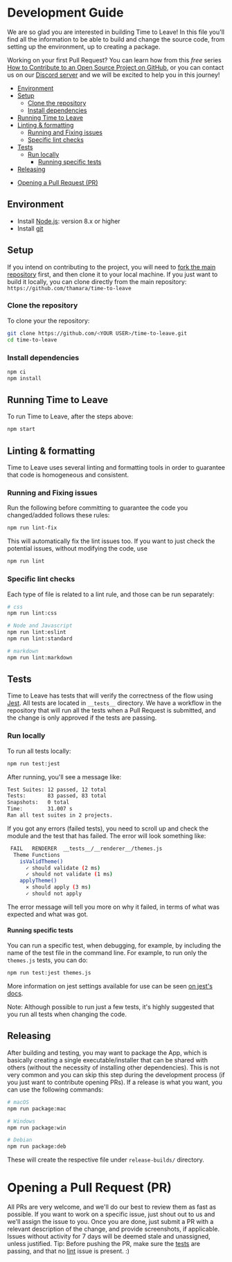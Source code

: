 # Development Guide

We are so glad you are interested in building Time to Leave! In this file you'll find all the information to be able to build and change the source code, from setting up the environment, up to creating a package.

Working on your first Pull Request? You can learn how from this _free_ series [How to Contribute to an Open Source Project on GitHub](https://egghead.io/series/how-to-contribute-to-an-open-source-project-on-github), or you can contact us on our [Discord server](https://discord.gg/P3KkEF5) and we will be excited to help you in this journey!

<!-- toc -->

-   [Environment](#Environment)
-   [Setup](#Setup)
    -   [Clone the repository](#Clone-the-repository)
    -   [Install dependencies](#Install-dependencies)
-   [Running Time to Leave](#Running-Time-to-Leave)
-   [Linting & formatting](#Linting--formatting)
    -   [Running and Fixing issues](#Running-and-Fixing-issues)
    -   [Specific lint checks](#Specific-lint-checks)
-   [Tests](#Tests)
    -   [Run locally](#Run-locally)
        -   [Running specific tests](#Running-specific-tests)
-   [Releasing](#Releasing)

*   [Opening a Pull Request (PR)](#Opening-a-Pull-Request-PR)

<!-- tocstop -->

## Environment

-   Install [Node.js](https://nodejs.org/en/): version 8.x or higher
-   Install [git](https://git-scm.com/)

## Setup

If you intend on contributing to the project, you will need to [fork the main repository](https://guides.github.com/activities/forking/) first, and then clone it to your local machine.
If you just want to build it locally, you can clone directly from the main repository: `https://github.com/thamara/time-to-leave`

### Clone the repository

To clone your the repository:

```bash
git clone https://github.com/<YOUR USER>/time-to-leave.git
cd time-to-leave
```

### Install dependencies

```bash
npm ci
npm install
```

## Running Time to Leave

To run Time to Leave, after the steps above:

```bash
npm start
```

## Linting & formatting

Time to Leave uses several linting and formatting tools in order to guarantee that code is homogeneous and consistent.

### Running and Fixing issues

Run the following before committing to guarantee the code you changed/added follows these rules:

```bash
npm run lint-fix
```

This will automatically fix the lint issues too.
If you want to just check the potential issues, without modifying the code, use

```bash
npm run lint
```

### Specific lint checks

Each type of file is related to a lint rule, and those can be run separately:

```bash
# css
npm run lint:css

# Node and Javascript
npm run lint:eslint
npm run lint:standard

# markdown
npm run lint:markdown
```

## Tests

Time to Leave has tests that will verify the correctness of the flow using [Jest](https://jestjs.io/). All tests are located in `__tests__` directory.
We have a workflow in the repository that will run all the tests when a Pull Request is submitted, and the change is only approved if the tests are passing.

### Run locally

To run all tests locally:

```bash
npm run test:jest
```

After running, you'll see a message like:

```bash
Test Suites: 12 passed, 12 total
Tests:       83 passed, 83 total
Snapshots:   0 total
Time:        31.007 s
Ran all test suites in 2 projects.
```

If you got any errors (failed tests), you need to scroll up and check the module and the test that has failed. The error will look something like:

```bash
 FAIL   RENDERER  __tests__/__renderer__/themes.js
  Theme Functions
    isValidTheme()
      ✓ should validate (2 ms)
      ✓ should not validate (1 ms)
    applyTheme()
      ✕ should apply (3 ms)
      ✓ should not apply
```

The error message will tell you more on why it failed, in terms of what was expected and what was got.

#### Running specific tests

You can run a specific test, when debugging, for example, by including the name of the test file in the command line. For example, to run only the `themes.js` tests, you can do:

```bash
npm run test:jest themes.js
```

More information on jest settings available for use can be seen [on jest's docs](https://jestjs.io/docs/en/cli#running-from-the-command-line).

Note: Although possible to run just a few tests, it's highly suggested that you run all tests when changing the code.

## Releasing

After building and testing, you may want to package the App, which is basically creating a single executable/installer that can be shared with others (without the necessity of installing other dependencies). This is not very common and you can skip this step during the development process (if you just want to contribute opening PRs).
If a release is what you want, you can use the following commands:

```bash
# macOS
npm run package:mac

# Windows
npm run package:win

# Debian
npm run package:deb
```

These will create the respective file under `release-builds/` directory.

# Opening a Pull Request (PR)

All PRs are very welcome, and we'll do our best to review them as fast as possible.
If you want to work on a specific issue, just shout out to us and we'll assign the issue to you.
Once you are done, just submit a PR with a relevant description of the change, and provide screenshots, if applicable.
Issues without activity for 7 days will be deemed stale and unassigned, unless justified.
Tip: Before pushing the PR, make sure the [tests](#Tests) are passing, and that no [lint](#Linting--formatting) issue is present. :)
